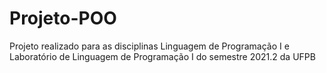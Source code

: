 # Projeto-POO
Projeto realizado para as disciplinas Linguagem de Programação I e Laboratório de Linguagem de Programação I do semestre 2021.2 da UFPB
